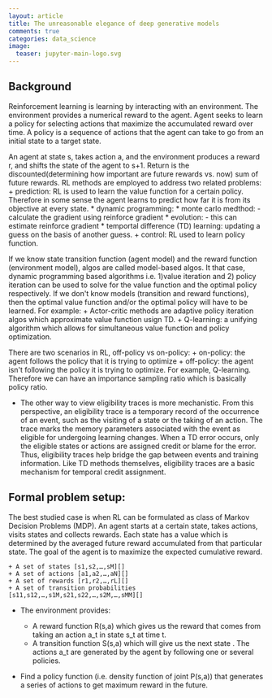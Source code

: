 ```yaml
---
layout: article
title: The unreasonable elegance of deep generative models
comments: true
categories: data_science
image:
  teaser: jupyter-main-logo.svg
---
```


## Background
Reinforcement learning is learning by interacting with an environment. The environment provides a numerical reward to the agent. Agent seeks to learn a policy for selecting actions that maximize the accumulated reward over time. A policy is a sequence of actions that the agent can take to go from an initial state to a target state.

An agent at state s, takes action a, and the environment produces a reward r, and shifts the state of the agent to s+1. Return is the discounted(determining how important are future rewards vs. now) sum of future rewards. RL methods are employed to address two related problems:
    + prediction: RL is used to learn the value function for a certain policy. Therefore in some sense the agent learns to predict how far it is from its objective at every state.
        * dynamic programming:
        * monte carlo medthod:
            - calculate the gradient using reinforce gradient
        * evolution:
            - this can estimate reinforce gradient
        * temportal difference (TD) learning: updating a guess on the basis of another guess.
    + control: RL used to learn policy function.

If we know state transition function (agent model) and the reward function (environment model), algos are called model-based algos. It that case, dynamic programming based algorithms i.e. 1)value iteration and 2) policy iteration can be used to solve for the value function and the optimal policy respectively. If we don't know models (transition and reward functions), then the optimal value function and/or the optimal policy will have to be learned. For example:
    + Actor-critic methods are adaptive policy iteration algos which approximate value function usign TD.
    + Q-learning: a unifying algorithm which allows for simultaneous value function and policy optimization.








There are two scenarios in RL, off-policy vs on-policy:
    + on-policy: the agent follows the policy that it is trying to optimize
    + off-policy: the agent isn't following the policy it is trying to optimize. For example, Q-learning. Therefore we can have an importance sampling ratio which is basically policy ratio.





- The other way to view eligibility traces is more mechanistic. From this perspective, an eligibility trace is a temporary record of the occurrence of an event, such as the visiting of a state or the taking of an action. The trace marks the memory parameters associated with the event as eligible for undergoing learning changes. When a TD error occurs, only the eligible states or actions are assigned credit or blame for the error. Thus, eligibility traces help bridge the gap between events and training information. Like TD methods themselves, eligibility traces are a basic mechanism for temporal credit assignment.



## Formal problem setup:
The best studied case is when RL can be formulated as class of Markov Decision Problems (MDP). An agent starts at a certain state, takes actions, visits states and collects rewards. Each state has a value which is determined by the averaged future reward accumulated from that particular state. The goal of the agent is to maximize the expected cumulative reward.


    + A set of states [s1,s2,…,sM][]
    + A set of actions [a1,a2,…,aN][]
    + A set of rewards [r1,r2,…,rL][]
    + A set of transition probabilities [s11,s12,…,s1M,s21,s22,…,s2M,…,sMM][]

- The environment provides: 
    + A reward function R(s,a) which gives us the reward that comes from taking an action a_t in state s_t at time t. 
    + A transition function S(s,a) which will give us the next state . The actions a_t are generated by the agent by following one or several policies. 

- Find a policy function (i.e. density function of joint P(s,a)) that generates a series of actions to get maximum reward in the future.






